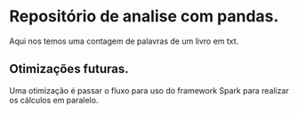 # Repositório de analise com pandas.

Aqui nos temos uma contagem de palavras de um livro em txt.

## Otimizações futuras.
Uma otimização é passar o fluxo para uso do framework Spark para realizar os cálculos em paralelo.